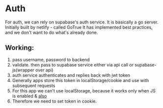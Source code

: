 # Auth

For auth, we can rely on supabase's auth service.
It is basically a go server. Initially built by netlify - called GoTrue
It has implemented best practices, and we don't want to do what's already done.

## Working:

1. pass username, password to backend
2. validate. then pass to supabase service either via api call or supabase-js(wrapper over api)
3. auth service authenticates and replies back with jwt token
4. Generally apps store this token in localStorage/cookie and use with subsequent requests
5. For this app we can't use localStorage, because it works only when JS is enabled & [also](https://www.rdegges.com/2018/please-stop-using-local-storage/)
6. Therefore we need to set token in cookie.
